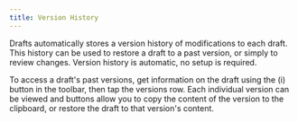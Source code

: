 ```yaml
---
title: Version History
---
```


Drafts automatically stores a version history of modifications to each draft. This history can be used to restore a draft to a past version, or simply to review changes. Version history is automatic, no setup is required.

To access a draft's past versions, get information on the draft using the (i) button in the toolbar, then tap the versions row. Each individual version can be viewed and buttons allow you to copy the content of the version to the clipboard, or restore the draft to that version's content.
